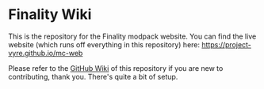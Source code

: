# Finality Wiki
This is the repository for the Finality modpack website. You can find the live website (which runs off everything in this repository) here: https://project-vyre.github.io/mc-web

Please refer to the [GitHub Wiki](https://github.com/Project-Vyre/FinalityMC-web/wiki) of this repository if you are new to contributing, thank you. There's quite a bit of setup.
